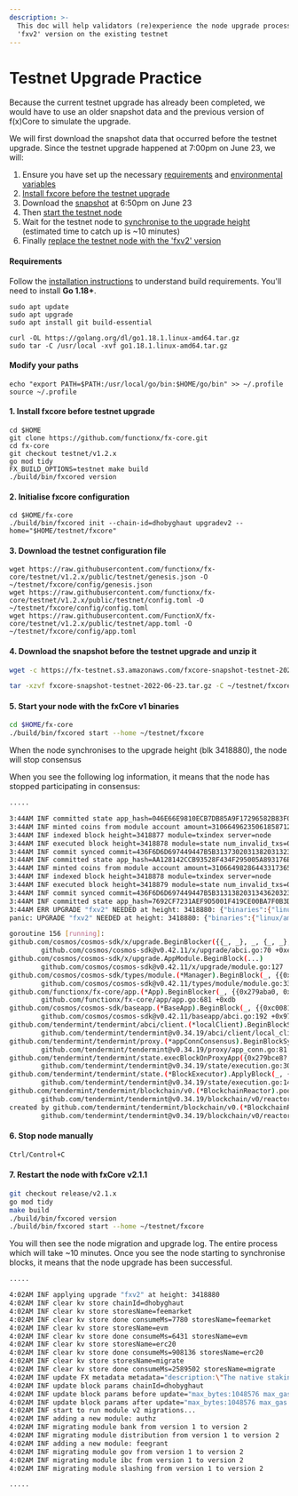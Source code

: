 ```yaml
---
description: >-
  This doc will help validators (re)experience the node upgrade process of
  'fxv2' version on the existing testnet
---
```


# Testnet Upgrade Practice

Because the current testnet upgrade has already been completed, we would have to use an older snapshot data and the previous version of f(x)Core to simulate the upgrade.

We will first download the snapshot data that occurred before the testnet upgrade. Since the testnet upgrade happened at 7:00pm on June 23, we will:

1. Ensure you have set up the necessary [requirements](testnet-upgrade-practice.md#requirements) and [environmental variables](testnet-upgrade-practice.md#modify-your-paths)
2. [Install fxcore before the testnet upgrade](testnet-upgrade-practice.md#undefined)
3. Download the [snapshot](testnet-upgrade-practice.md#undefined) at 6:50pm on June 23
4. Then [start the testnet node](testnet-upgrade-practice.md#5.-start-your-node-with-the-fxcore-v1-binaries)
5. Wait for the testnet node to [synchronise to the upgrade height](testnet-upgrade-practice.md#undefined) (estimated time to catch up is \~10 minutes)
6. Finally [replace the testnet node with the 'fxv2' version](testnet-upgrade-practice.md#7.)

#### Requirements

Follow the [installation instructions](https://hub.cosmos.network/main/getting-started/installation.html) to understand build requirements. You'll need to install **Go 1.18+**.

```shell
sudo apt update
sudo apt upgrade
sudo apt install git build-essential

curl -OL https://golang.org/dl/go1.18.1.linux-amd64.tar.gz
sudo tar -C /usr/local -xvf go1.18.1.linux-amd64.tar.gz
```

#### Modify your paths

```shell
echo "export PATH=$PATH:/usr/local/go/bin:$HOME/go/bin" >> ~/.profile
source ~/.profile
```

#### 1.  Install fxcore before testnet upgrade

```shell
cd $HOME
git clone https://github.com/functionx/fx-core.git
cd fx-core
git checkout testnet/v1.2.x
go mod tidy
FX_BUILD_OPTIONS=testnet make build
./build/bin/fxcored version
```

#### 2.  Initialise fxcore configuration

```shell
cd $HOME/fx-core
./build/bin/fxcored init --chain-id=dhobyghaut upgradev2 --home="$HOME/testnet/fxcore"
```

#### 3.  Download the testnet configuration file

```shell
wget https://raw.githubusercontent.com/functionx/fx-core/testnet/v1.2.x/public/testnet/genesis.json -O ~/testnet/fxcore/config/genesis.json
wget https://raw.githubusercontent.com/functionx/fx-core/testnet/v1.2.x/public/testnet/config.toml -O ~/testnet/fxcore/config/config.toml
wget https://raw.githubusercontent.com/FunctionX/fx-core/testnet/v1.2.x/public/testnet/app.toml -O ~/testnet/fxcore/config/app.toml
```

#### 4.  Download the snapshot before the testnet upgrade and unzip it

```bash
wget -c https://fx-testnet.s3.amazonaws.com/fxcore-snapshot-testnet-2022-06-23.tar.gz

tar -xzvf fxcore-snapshot-testnet-2022-06-23.tar.gz -C ~/testnet/fxcore
```

#### 5. Start your node with the fxCore v1 binaries

```bash
cd $HOME/fx-core
./build/bin/fxcored start --home ~/testnet/fxcore
```

When the node synchronises to the upgrade height (blk 3418880), the node will stop consensus

When you see the following log information, it means that the node has stopped participating in consensus:

```bash
.....

3:44AM INF committed state app_hash=046E66E9810ECB7DB85A9F17296582B83F03701F71564CC693E721ED2FCD61FF height=3418877 module=state num_txs=1 server=node
3:44AM INF minted coins from module account amount=31066496235061858712FX from=mint module=x/bank
3:44AM INF indexed block height=3418877 module=txindex server=node
3:44AM INF executed block height=3418878 module=state num_invalid_txs=0 num_valid_txs=0 server=node
3:44AM INF commit synced commit=436F6D6D697449447B5B31373020313820313239203636203230342031383520353320343020323434203532203234322031343920302039302031333720343920313138203138362039312031303220323530203136382037203230322032362031393720313438203230352031333820313638203134342034375D3A3334324146457D
3:44AM INF committed state app_hash=AA128142CCB93528F434F295005A893176BA5B66FAA807CA1AC594CD8AA8902F height=3418878 module=state num_txs=0 server=node
3:44AM INF minted coins from module account amount=31066498286443317365FX from=mint module=x/bank
3:44AM INF indexed block height=3418878 module=txindex server=node
3:44AM INF executed block height=3418879 module=state num_invalid_txs=0 num_valid_txs=0 server=node
3:44AM INF commit synced commit=436F6D6D697449447B5B313138203134362032303720313134203439203137342032343920323133203020333120363520313536203232342031312031363720323430203137392032313820313332203136382031363020323132203131312032312032323320313537203231392032372032333720313731203131372031335D3A3334324146467D
3:44AM INF committed state app_hash=7692CF7231AEF9D5001F419CE00BA7F0B3DA84A8A0D46F15DF9DDB1BEDAB750D height=3418879 module=state num_txs=0 server=node
3:44AM ERR UPGRADE "fxv2" NEEDED at height: 3418880: {"binaries":{"linux/amd64":"https://github.com/FunctionX/fx-core/releases/download/v2.0.0-rc2/fxcored-v2.0.0-rc2-linux-amd64?checksum=sha256:0454ab6ca8939ca6a12b9738613dd2b9e13e1c34f5813dee49eee9482e3a0acd","darwin/amd64":"https://github.com/FunctionX/fx-core/releases/download/v2.0.0-rc2/fxcored-v2.0.0-rc2-darwin-amd64?checksum=sha256:c22560ac82de4cc5bef6516d8e3d1067eaefae62a2383c6da167da13bffc9e5d","windows/amd64":"https://github.com/FunctionX/fx-core/releases/download/v2.0.0-rc2/fxcored-v2.0.0-rc2-windows-amd64.exe?checksum=sha256:43d292706cadab7715b95cd6dd429ab4d8adea05e5b5dcfa624c2c0add731393"}}
panic: UPGRADE "fxv2" NEEDED at height: 3418880: {"binaries":{"linux/amd64":"https://github.com/FunctionX/fx-core/releases/download/v2.0.0-rc2/fxcored-v2.0.0-rc2-linux-amd64?checksum=sha256:0454ab6ca8939ca6a12b9738613dd2b9e13e1c34f5813dee49eee9482e3a0acd","darwin/amd64":"https://github.com/FunctionX/fx-core/releases/download/v2.0.0-rc2/fxcored-v2.0.0-rc2-darwin-amd64?checksum=sha256:c22560ac82de4cc5bef6516d8e3d1067eaefae62a2383c6da167da13bffc9e5d","windows/amd64":"https://github.com/FunctionX/fx-core/releases/download/v2.0.0-rc2/fxcored-v2.0.0-rc2-windows-amd64.exe?checksum=sha256:43d292706cadab7715b95cd6dd429ab4d8adea05e5b5dcfa624c2c0add731393"}}

goroutine 156 [running]:
github.com/cosmos/cosmos-sdk/x/upgrade.BeginBlocker({{_, _}, _, {_, _}, {_, _}, _}, {{0x279aba0, 0xc000130020}, ...}, ...)
        github.com/cosmos/cosmos-sdk@v0.42.11/x/upgrade/abci.go:70 +0xee8
github.com/cosmos/cosmos-sdk/x/upgrade.AppModule.BeginBlock(...)
        github.com/cosmos/cosmos-sdk@v0.42.11/x/upgrade/module.go:127
github.com/cosmos/cosmos-sdk/types/module.(*Manager).BeginBlock(_, {{0x279aba0, 0xc000130020}, {0x27a8c68, 0xc00cbf7880}, {{0xb, 0x0}, {0xc01f2de824, 0xa}, 0x342b00, ...}, ...}, ...)
        github.com/cosmos/cosmos-sdk@v0.42.11/types/module/module.go:330 +0x3a2
github.com/functionx/fx-core/app.(*App).BeginBlocker(_, {{0x279aba0, 0xc000130020}, {0x27a8c68, 0xc00cbf7880}, {{0xb, 0x0}, {0xc01f2de824, 0xa}, 0x342b00, ...}, ...}, ...)
        github.com/functionx/fx-core/app/app.go:681 +0xdb
github.com/cosmos/cosmos-sdk/baseapp.(*BaseApp).BeginBlock(_, {{0xc0081167e0, 0x20, 0x20}, {{0xb, 0x0}, {0xc01f2de824, 0xa}, 0x342b00, {0x3ae25747, ...}, ...}, ...})
        github.com/cosmos/cosmos-sdk@v0.42.11/baseapp/abci.go:192 +0x97c
github.com/tendermint/tendermint/abci/client.(*localClient).BeginBlockSync(_, {{0xc0081167e0, 0x20, 0x20}, {{0xb, 0x0}, {0xc01f2de824, 0xa}, 0x342b00, {0x3ae25747, ...}, ...}, ...})
        github.com/tendermint/tendermint@v0.34.19/abci/client/local_client.go:280 +0x118
github.com/tendermint/tendermint/proxy.(*appConnConsensus).BeginBlockSync(_, {{0xc0081167e0, 0x20, 0x20}, {{0xb, 0x0}, {0xc01f2de824, 0xa}, 0x342b00, {0x3ae25747, ...}, ...}, ...})
        github.com/tendermint/tendermint@v0.34.19/proxy/app_conn.go:81 +0x55
github.com/tendermint/tendermint/state.execBlockOnProxyApp({0x279bce8?, 0xc006f29260}, {0x27a1a20, 0xc0054dbb30}, 0xc00ac8f4a0, {0x27a9ab0, 0xc0054dadd0}, 0x342aff?)
        github.com/tendermint/tendermint@v0.34.19/state/execution.go:307 +0x3dd
github.com/tendermint/tendermint/state.(*BlockExecutor).ApplyBlock(_, {{{0xb, 0x0}, {0xc006a77a74, 0x7}}, {0xc006a77a90, 0xa}, 0x1, 0x342aff, {{0xc0250f7900, ...}, ...}, ...}, ...)
        github.com/tendermint/tendermint@v0.34.19/state/execution.go:140 +0x171
github.com/tendermint/tendermint/blockchain/v0.(*BlockchainReactor).poolRoutine(0xc000d01340, 0x0)
        github.com/tendermint/tendermint@v0.34.19/blockchain/v0/reactor.go:398 +0xb5a
created by github.com/tendermint/tendermint/blockchain/v0.(*BlockchainReactor).OnStart
        github.com/tendermint/tendermint@v0.34.19/blockchain/v0/reactor.go:110 +0x7a
```

#### 6.  Stop node manually

```bash
Ctrl/Control+C
```

#### 7.  Restart the node with fxCore v2.1.1

```bash
git checkout release/v2.1.x
go mod tidy
make build
./build/bin/fxcored version
./build/bin/fxcored start --home ~/testnet/fxcore
```

You will then see the node migration and upgrade log. The entire process which will take \~10 minutes. Once you see the node starting to synchronise blocks, it means that the node upgrade has been successful.

```bash
.....

4:02AM INF applying upgrade "fxv2" at height: 3418880
4:02AM INF clear kv store chainId=dhobyghaut
4:02AM INF clear kv store storesName=feemarket
4:02AM INF clear kv store done consumeMs=7780 storesName=feemarket
4:02AM INF clear kv store storesName=evm
4:02AM INF clear kv store done consumeMs=6431 storesName=evm
4:02AM INF clear kv store storesName=erc20
4:02AM INF clear kv store done consumeMs=908136 storesName=erc20
4:02AM INF clear kv store storesName=migrate
4:02AM INF clear kv store done consumeMs=2589502 storesName=migrate
4:02AM INF update FX metadata metadata="description:\"The native staking token of the Function X\" denom_units:<denom:\"FX\" > base:\"FX\" display:\"FX\" name:\"Function X\" symbol:\"FX\" "
4:02AM INF update block params chainId=dhobyghaut
4:02AM INF update block params before update="max_bytes:1048576 max_gas:-1 "
4:02AM INF update block params after update="max_bytes:1048576 max_gas:30000000 "
4:02AM INF start to run module v2 migrations...
4:02AM INF adding a new module: authz
4:02AM INF migrating module bank from version 1 to version 2
4:02AM INF migrating module distribution from version 1 to version 2
4:02AM INF adding a new module: feegrant
4:02AM INF migrating module gov from version 1 to version 2
4:02AM INF migrating module ibc from version 1 to version 2
4:02AM INF migrating module slashing from version 1 to version 2

.....
```
